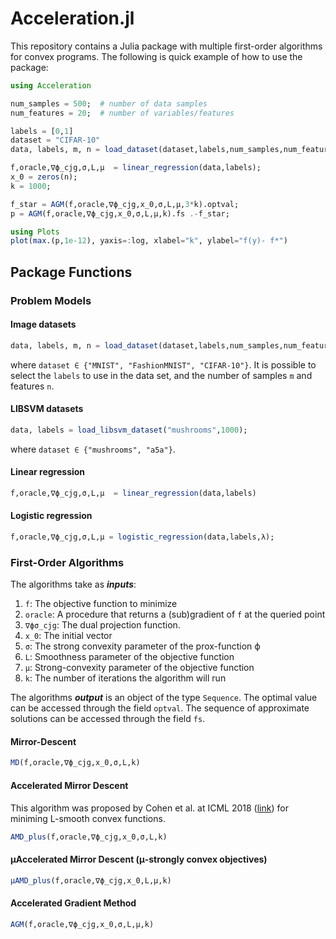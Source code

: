 # Acceleration.jl

This repository contains a Julia package with multiple first-order algorithms for convex programs. The following is quick example of how to use the package:

```julia
using Acceleration

num_samples = 500;  # number of data samples
num_features = 20;  # number of variables/features

labels = [0,1]
dataset = "CIFAR-10"
data, labels, m, n = load_dataset(dataset,labels,num_samples,num_features);

f,oracle,∇ϕ_cjg,σ,L,μ  = linear_regression(data,labels);
x_0 = zeros(n);
k = 1000;

f_star = AGM(f,oracle,∇ϕ_cjg,x_0,σ,L,μ,3*k).optval;
p = AGM(f,oracle,∇ϕ_cjg,x_0,σ,L,μ,k).fs .-f_star;

using Plots
plot(max.(p,1e-12), yaxis=:log, xlabel="k", ylabel="f(y)- f*")
```

## Package Functions

### Problem Models

#### Image datasets
```julia
data, labels, m, n = load_dataset(dataset,labels,num_samples,num_features);
```
where 
```dataset ∈ {"MNIST", "FashionMNIST", "CIFAR-10"}```. It is possible to select the ```labels``` to use in the data set, and the number of samples ```m``` and features ```n```.

#### LIBSVM datasets

```julia
data, labels = load_libsvm_dataset("mushrooms",1000);
```
where ```dataset ∈ {"mushrooms", "a5a"}```.


#### Linear regression

```julia
f,oracle,∇ϕ_cjg,σ,L,μ  = linear_regression(data,labels)
```
#### Logistic regression
```julia
f,oracle,∇ϕ_cjg,σ,L,μ = logistic_regression(data,labels,λ);
```

### First-Order Algorithms
The algorithms take as ***inputs***:
1. ```f```: The objective function to minimize
2. ```oracle```: A procedure that returns a (sub)gradient of ```f``` at the queried point
3. ```∇ϕσ_cjg```: The dual projection function. 
4. ```x_0```: The initial vector
5. ```σ```: The strong convexity parameter of the prox-function ϕ
6. ```L```: Smoothness parameter of the objective function
7. ```μ```: Strong-convexity parameter of the objective function
8. ```k```: The number of iterations the algorithm will run

The algorithms ***output*** is an object of the type ```Sequence```. The optimal value can be accessed through the field ```optval```. The sequence of approximate solutions can be accessed through the field ``fs``.
#### Mirror-Descent
```julia
MD(f,oracle,∇ϕ_cjg,x_0,σ,L,k)
```

#### Accelerated Mirror Descent
This algorithm was proposed by Cohen et al. at ICML 2018 ([link](http://proceedings.mlr.press/v80/cohen18a/cohen18a.pdf)) for miniming L-smooth convex functions. 
```julia
AMD_plus(f,oracle,∇ϕ_cjg,x_0,σ,L,k)
```

#### μAccelerated Mirror Descent (μ-strongly convex objectives)
```julia
μAMD_plus(f,oracle,∇ϕ_cjg,x_0,L,μ,k)
```

#### Accelerated Gradient Method 
```julia
AGM(f,oracle,∇ϕ_cjg,x_0,σ,L,μ,k)
```
